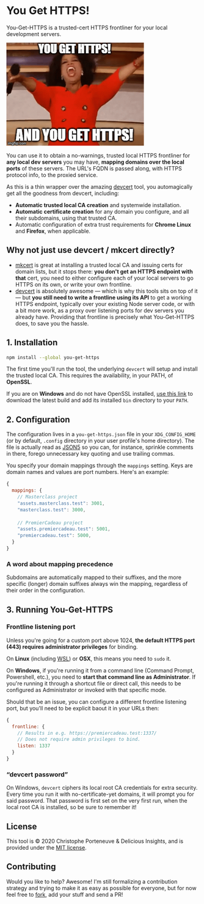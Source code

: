 # You Get HTTPS!

You-Get-HTTPS is a trusted-cert HTTPS frontliner for your local development servers.

<!-- FIXME BADGES (package version, npm stats, coding style, CI build status, deps up-to-date, deps vulns…) -->

![You get HTTPS! And you get HTTPS! Everyone gets HTTPS!](./assets/you-get-https.gif)

You can use it to obtain a no-warnings, trusted local HTTPS frontliner for **any local dev servers** you may have, **mapping domains over the local ports** of these servers.  The URL's FQDN is passed along, with HTTPS protocol info, to the proxied service.

As this is a thin wrapper over the amazing [devcert](https://github.com/davewasmer/devcert#readme) tool, you automagically get all the goodness from devcert, including:

- **Automatic trusted local CA creation** and systemwide installation.
- **Automatic certificate creation** for any domain you configure, and all their subdomains, using that trusted CA.
- Automatic configuration of extra trust requirements for **Chrome Linux** and **Firefox**, when applicable.

## Why not just use devcert / mkcert directly?

- [mkcert](https://github.com/FiloSottile/mkcert#readme) is great at installing a trusted local CA and issuing certs for domain lists, but it stops there: **you don't get an HTTPS endpoint with that** cert, you need to either configure each of your local servers to go HTTPS on its own, or write your own frontline.
- [devcert](https://github.com/davewasmer/devcert#readme) is absolutely awesome — which is why this tools sits on top of it — but **you still need to write a frontline using its API** to get a working HTTPS endpoint, typically over your existing Node server code, or with a bit more work, as a proxy over listening ports for dev servers you already have.  Providing that frontline is precisely what You-Get-HTTPS does, to save you the hassle.

## 1. Installation

```bash
npm install --global you-get-https
```

The first time you'll run the tool, the underlying `devcert` will setup and install the trusted local CA.  This requires the availability, in your PATH, of **OpenSSL**.

If you are on **Windows** and do not have OpenSSL installed, [use this link](https://slproweb.com/products/Win32OpenSSL.html) to download the latest build and add its installed `bin` directory to your `PATH`.

## 2. Configuration

The configuration lives in a `you-get-https.json` file in your `XDG_CONFIG_HOME` (or by default, `.config` directory in your user profile's home directory). The file is actually read as [JSON5](https://json5.org/) so you can, for instance, sprinkle comments in there, forego unnecessary key quoting and use trailing commas.

You specify your domain mappings through the `mappings` setting.  Keys are domain names and values are port numbers. Here's an example:

```js
{
  mappings: {
    // Masterclass project
    "assets.masterclass.test": 3001,
    "masterclass.test": 3000,

    // PremierCadeau project
    "assets.premiercadeau.test": 5001,
    "premiercadeau.test": 5000,
  }
}
```

### A word about mapping precedence

Subdomains are automatically mapped to their suffixes, and the more specific (longer) domain suffixes always win the mapping, regardless of their order in the configuration.

## 3. Running You-Get-HTTPS

### Frontline listening port

Unless you're going for a custom port above 1024, **the default HTTPS port (443) requires administrator privileges** for binding.

On **Linux** (including [WSL](https://docs.microsoft.com/en-us/windows/wsl/about)) or **OSX**, this means you need to `sudo` it.

On **Windows**, if you're running it from a command line (Command Prompt, Powershell, etc.), you need to **start that command line as Administrator**.  If you're running it through a shortcut file or direct call, this needs to be configured as Administrator or invoked with that specific mode.

Should that be an issue, you can configure a different frontline listening port, but you'll need to be explicit baout it in your URLs then:

```js
{
  frontline: {
    // Results in e.g. https://premiercadeau.test:1337/
    // Does not require admin privileges to bind.
    listen: 1337
  }
}
```

### “devcert password”

On Windows, `devcert` ciphers its local root CA credentials for extra security.  Every time you run it with no-certificate-yet domains, it will prompt you for said password.  That password is first set on the very first run, when the local root CA is installed, so be sure to remember it!

## License

This tool is © 2020 Christophe Porteneuve & Delicious Insights, and is provided under the [MIT license](./LICENSE.md).

## Contributing

Would you like to help? Awesome! I'm still formalizing a contribution strategy and trying to make it as easy as possible for everyone, but for now feel free to [fork](https://github.com/deliciousinsights/you-get-https/fork), add your stuff and send a PR!
